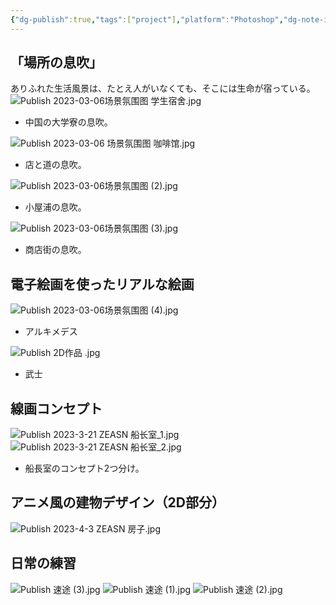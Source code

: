 ```yaml
---
{"dg-publish":true,"tags":["project"],"platform":"Photoshop","dg-note-icon":"2","description":"/","cover":"![](https://github.com/Kairitsuhou/ImageHost/blob/main/Publish%202D%20.png?raw=true)","permalink":"/900.Publish/2D制作実績/","dgPassFrontmatter":true,"noteIcon":"2"}
---
```


## 「場所の息吹」
ありふれた生活風景は、たとえ人がいなくても、そこには生命が宿っている。
![Publish 2023-03-06场景氛围图 学生宿舍.jpg](/img/user/700.Attachments/Publish%202023-03-06%E5%9C%BA%E6%99%AF%E6%B0%9B%E5%9B%B4%E5%9B%BE%20%E5%AD%A6%E7%94%9F%E5%AE%BF%E8%88%8D.jpg)
- 中国の大学寮の息吹。

![Publish 2023-03-06 场景氛围图 咖啡馆.jpg](/img/user/700.Attachments/Publish%202023-03-06%20%E5%9C%BA%E6%99%AF%E6%B0%9B%E5%9B%B4%E5%9B%BE%20%E5%92%96%E5%95%A1%E9%A6%86.jpg)
- 店と道の息吹。

![Publish 2023-03-06场景氛围图 (2).jpg](/img/user/700.Attachments/Publish%202023-03-06%E5%9C%BA%E6%99%AF%E6%B0%9B%E5%9B%B4%E5%9B%BE%20(2).jpg)
- 小屋浦の息吹。

![Publish 2023-03-06场景氛围图 (3).jpg](/img/user/700.Attachments/Publish%202023-03-06%E5%9C%BA%E6%99%AF%E6%B0%9B%E5%9B%B4%E5%9B%BE%20(3).jpg)
- 商店街の息吹。

## 電子絵画を使ったリアルな絵画
![Publish 2023-03-06场景氛围图 (4).jpg](/img/user/700.Attachments/Publish%202023-03-06%E5%9C%BA%E6%99%AF%E6%B0%9B%E5%9B%B4%E5%9B%BE%20(4).jpg)
- アルキメデス

![Publish 2D作品 .jpg](/img/user/700.Attachments/Publish%202D%E4%BD%9C%E5%93%81%20.jpg)
- 武士

## 線画コンセプト
![Publish 2023-3-21 ZEASN 船长室_1.jpg](/img/user/700.Attachments/Publish%202023-3-21%20ZEASN%20%E8%88%B9%E9%95%BF%E5%AE%A4_1.jpg)
![Publish 2023-3-21 ZEASN 船长室_2.jpg](/img/user/700.Attachments/Publish%202023-3-21%20ZEASN%20%E8%88%B9%E9%95%BF%E5%AE%A4_2.jpg)
- 船長室のコンセプト2つ分け。

## アニメ風の建物デザイン（2D部分）
![Publish 2023-4-3 ZEASN 房子.jpg](/img/user/700.Attachments/Publish%202023-4-3%20ZEASN%20%E6%88%BF%E5%AD%90.jpg)

## 日常の練習
![Publish 速途 (3).jpg](/img/user/700.Attachments/Publish%20%E9%80%9F%E9%80%94%20(3).jpg)
![Publish 速途 (1).jpg](/img/user/700.Attachments/Publish%20%E9%80%9F%E9%80%94%20(1).jpg)
![Publish 速途 (2).jpg](/img/user/700.Attachments/Publish%20%E9%80%9F%E9%80%94%20(2).jpg)